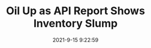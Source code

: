 ---
"title": "Oil Up as API Report Shows Inventory Slump"
"date": "2021-9-15 9:22:59"
"feed_name": "RIGZONE"
"feed_website": "http://www.rigzone.com/"
"feed_rss": "http://www.rigzone.com/news/rss/rigzone_latest.aspx"
"link": "https://www.rigzone.com/news/wire/oil_up_as_api_report_shows_inventory_slump-15-sep-2021-166436-article/?rss=true"
"file": "_posts/2021-1-1-fab62a097ab43f3cfcac01fa561d61fd9c86d612.md"
"accident": "0"
"drilling": "0"
"dead": "0"
"injured": "0"
---